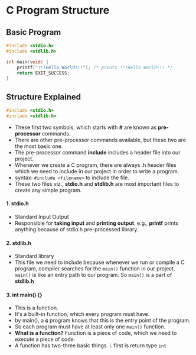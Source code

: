 # C Program Structure

## Basic Program
```C
#include <stdio.h>
#include <stdlib.h>

int main(void) {
	printf("!!!Hello World!!!"); /* prints !!!Hello World!!! */
	return EXIT_SUCCESS;
}
```
## Structure Explained

```C
#include <stdio.h>
#include <stdlib.h>
```
* These first two symbols, which starts with **#** are known as **pre-processor** commands.
* There are other pre-processor commands available, but these two are the most basic one.
* The pre-processor command **include** includes a header file into our project.
* Whenever we create a C program, there are always .h header files which we need to include in our project in order to write a program.
* syntax: ```#include <filename>``` to include the file.
* These two files viz., **stdio.h** and **stdlib.h** are most important files to create any simple program.

#### 1. stdio.h
  * Standard Input Output
  * Responsible for **taking input** and **printing output**. e.g., **printf** prints anything because of stdio.h pre-processed library.

#### 2. stdlib.h
  * Standard library
  * This file we need to include because whenever we run or compile a C program, compiler searches for the ```main()``` function in our project. ```main()``` is like an entry path to our program. So ```main()``` is a part of **stdlib.h**
  
#### 3. int main() {}
  * This is a function.
  * It's a built-in function, which every program must have.
  * by main(), a **c** program knows that this is the entry point of the program.
  * So each program must have at least only one ```main()``` function.
  * **What is a function?** Function is a piece of code, which we need to execute a piece of code.
  * A function has two-three basic things.
	i. first is return type ```int```